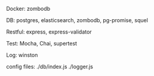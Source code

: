 Docker:
  zombodb

DB:
  postgres, elasticsearch, zombodb, pg-promise, squel

Restful:
  express, express-validator

Test:
  Mocha, Chai, supertest

Log:
  winston

config files:
  ./db/index.js
  ./logger.js
